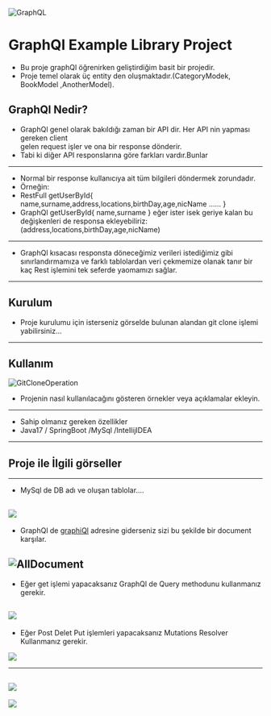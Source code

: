 ![GraphQL](img/graphLogo.png)
# GraphQl Example Library Project

- Bu proje graphQl öğrenirken geliştirdiğim basit bir projedir.
- Proje temel olarak üç entity den oluşmaktadır.(CategoryModek, BookModel ,AnotherModel).

## GraphQl Nedir?

- GraphQl genel olarak bakıldığı zaman bir API dir. Her API nin yapması gereken client   
  gelen request işler ve ona bir response dönderir.
- Tabi ki diğer API  responslarına göre farkları vardır.Bunlar
---
- Normal bir response kullanıcıya ait tüm bilgileri döndermek zorundadır.
- Örneğin:
- RestFull
getUserById{
     name,surname,address,locations,birthDay,age,nicName ...... 
}
- GraphQl
getUserById{
name,surname
}
 eğer ister isek geriye kalan bu değişkenleri de responsa ekleyebiliriz:(address,locations,birthDay,age,nicName)
---
- GraphQl kısacası responsta döneceğimiz verileri istediğimiz gibi sınırlandırmamıza ve 
farklı tablolardan veri çekmemize olanak tanır bir kaç Rest işlemini tek seferde yaomamızı sağlar.
 ---

## Kurulum

- Proje kurulumu için isterseniz görselde bulunan alandan git clone işlemi yabilirsiniz...
- --

## Kullanım
![GitCloneOperation](img/gitclone.png)

- Projenin nasıl kullanılacağını gösteren örnekler veya açıklamalar ekleyin.
- ---
- Sahip olmanız gereken özellikler
- Java17 / SpringBoot /MySql /IntellijIDEA
---
## Proje ile İlgili görseller
---

- MySql de DB adı ve oluşan tablolar....


![](img/db.png)
---

- GraphQl de  [graphiQl](https://localhost:8080/graphiql) adresine giderseniz sizi bu şekilde bir document karşılar.


![AllDocument ](img/allDock.png)
---


- Eğer get işlemi yapacaksanız GraphQl de Query methodunu kullanmanız gerekir.


![](img/query.png)
---


- Eğer Post Delet Put işlemleri yapacaksanız Mutations Resolver Kullanmanız gerekir.


![](img/mutations.png)

---
![](img/Qone.png )
--
![](img/Otwo.png)


